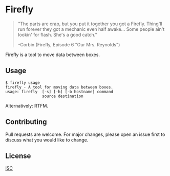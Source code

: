 # Firefly

> "The parts are crap, but you put it together you got a Firefly. Thing'll run forever they got a mechanic even half awake... Some people ain't lookin' for flash. She's a good catch."
>
> -Corbin (Firefly, Episode 6 "Our Mrs. Reynolds")

Firefly is a tool to move data between boxes.

## Usage

```shell
$ firefly usage
firefly - A tool for moving data between boxes.
usage: firefly  [-s] [-h] [-b hostname] command
                source destination
```
Alternatively: RTFM.

## Contributing
Pull requests are welcome. For major changes, please open an issue first to discuss what you would like to change.

## License
[ISC](https://opensource.org/licenses/ISC)
